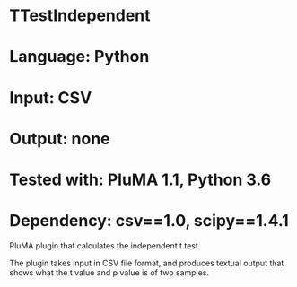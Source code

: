 # TTestIndependent
# Language: Python
# Input: CSV 
# Output: none 
# Tested with: PluMA 1.1, Python 3.6
# Dependency: csv==1.0, scipy==1.4.1

PluMA plugin that calculates the independent t test. 

The plugin takes input in CSV file format, and produces textual output that shows what the t value and p value is of two samples. 
